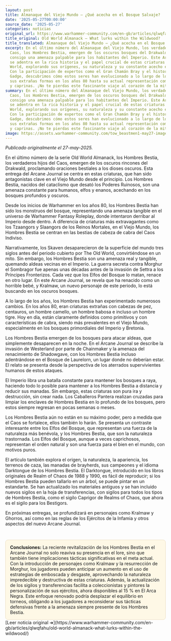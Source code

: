 ```yaml
---
layout: post
title: Almanaque del Viejo Mundo – ¿Qué acecha en el Bosque Salvaje?
date: '2025-05-27T00:00:00'
source_date: '2025-05-27'
categories: noticias
original_url: https://www.warhammer-community.com/en-gb/articles/qlwqfahu/old-world-almanack-what-lurks-within-the-wildwood/
title_original: Old World Almanack – What lurks within the Wildwood?
title_translated: Almanaque del Viejo Mundo – ¿Qué acecha en el Bosque Salvaje?
excerpt: En el último número del Almanaque del Viejo Mundo, los verdaderos hijos del
  Caos, los Hombres Bestia, emergen de los oscuros bosques del Drakwald, trayendo
  consigo una amenaza palpable para los habitantes del Imperio. Este Arcane Journal
  se adentra en la rica historia y el papel crucial de estas criaturas en The Old
  World, explorando sus orígenes, su naturaleza y su constante acecho en las sombras.
  Con la participación de expertos como el Gran Chamán Bray y el historiador de Warhammer
  Gadge, descubrimos cómo estos seres han evolucionado a lo largo de los años, desde
  sus extrañas formas en los años 80 hasta su actual representación como bestias primordiales
  y caprinas. ¡No te pierdas este fascinante viaje al corazón de la mitología de Warhammer!
summary: En el último número del Almanaque del Viejo Mundo, los verdaderos hijos del
  Caos, los Hombres Bestia, emergen de los oscuros bosques del Drakwald, trayendo
  consigo una amenaza palpable para los habitantes del Imperio. Este Arcane Journal
  se adentra en la rica historia y el papel crucial de estas criaturas en The Old
  World, explorando sus orígenes, su naturaleza y su constante acecho en las sombras.
  Con la participación de expertos como el Gran Chamán Bray y el historiador de Warhammer
  Gadge, descubrimos cómo estos seres han evolucionado a lo largo de los años, desde
  sus extrañas formas en los años 80 hasta su actual representación como bestias primordiales
  y caprinas. ¡No te pierdas este fascinante viaje al corazón de la mitología de Warhammer!
image: https://assets.warhammer-community.com/tow_beastmen1-may27-image1_wide-lqrlomr9pr.jpg
---
```


*Publicado originalmente el 27-may-2025.*


En el último número de la serie Old World Almanack, los Hombres Bestia, los verdaderos hijos del Caos, emergen de los oscuros rincones del Drakwald, proclamando oraciones bestiales a los dioses oscuros. Esta entrega del Arcane Journal se centra en estas criaturas, que han sido antagonistas clave en el Viejo Mundo desde el principio. Los Hombres Bestia, nacidos del cataclismo que desató los Poderes Ruinosos, son una amenaza constante para humanos, elfos y enanos, acechando en los bosques profundos y oscuros.

Desde los inicios de Warhammer en los años 80, los Hombres Bestia han sido los monstruos del bosque, representando una amenaza tangible en el universo de Warhammer Fantasy Roleplay, donde intentaron derribar al Imperio desde dentro. A diferencia de criaturas más extravagantes como los Tzaangors y Slaangors de los Reinos Mortales, en el Viejo Mundo, los Hombres Bestia se centran en las bestias de cabeza de cabra del Caos Indiviso.

Narrativamente, los Skaven desaparecieron de la superficie del mundo tres siglos antes del periodo cubierto por The Old World, convirtiéndose en un mito. Sin embargo, los Hombres Bestia son una amenaza real y tangible, quemando aldeas vecinas en el Imperio. La guerra secreta contra Morghur el Sombragor fue apenas unas décadas antes de la invasión de Settra a los Príncipes Fronterizos. Cada vez que los Elfos del Bosque lo matan, renace en otro lugar. En este Arcane Journal, se revela que ha renacido como un horrible bebé, y Kralmaw, un nuevo personaje de este periodo, lo está buscando en los oscuros bosques.

A lo largo de los años, los Hombres Bestia han experimentado numerosos cambios. En los años 80, eran criaturas extrañas con cabezas de pez, centauros, un hombre camello, un hombre babosa e incluso un hombre tigre. Hoy en día, están claramente definidos como primitivos y con características de cabra, siendo más prevalentes en el Viejo Mundo, especialmente en los bosques primordiales del Imperio y Bretonia.

Los Hombres Bestia emergen de los bosques para atacar aldeas, que simplemente desaparecen en la noche. En el Arcane Journal se describe la invasión de Westerland por parte de Chainmaker y la amenaza del renacimiento de Shadowgave, con los Hombres Bestia incluso adentrándose en el Bosque de Laurelorn, un lugar donde no deberían estar. El relato se presenta desde la perspectiva de los aterrados supervivientes humanos de estos ataques.

El Imperio libra una batalla constante para mantener los bosques a raya, haciendo todo lo posible para mantener a los Hombres Bestia a distancia y reducir sus manadas. Sin embargo, estas criaturas son pura ira y destrucción, sin crear nada. Los Caballeros Pantera realizan cruzadas para limpiar los enclaves de Hombres Bestia en lo profundo de los bosques, pero estos siempre regresan en pocas semanas o meses.

Los Hombres Bestia aún no están en su máximo poder, pero a medida que el Caos se fortalece, ellos también lo harán. Se presenta un contraste interesante entre los Elfos del Bosque, que representan una fuerza de la naturaleza más benévola, y los Hombres Bestia, que son la naturaleza trastornada. Los Elfos del Bosque, aunque a veces caprichosos, representan el orden natural y son una fuerza para el bien en el mundo, con motivos puros.

El artículo también explora el origen, la naturaleza, la apariencia, los terrenos de caza, las manadas de brayherds, sus campeones y el idioma Darktongue de los Hombres Bestia. El Darktongue, introducido en los libros originales de Realm of Chaos de 1988 y 1990, es fácil de reproducir; si los Hombres Bestia pueden tallarlo en un árbol, se puede pintar en un estandarte. Se han actualizado los materiales antiguos y se han incluido nuevos sigilos en la hoja de transferencias, con sigilos para todos los tipos de Hombres Bestia, como el sigilo Caprigor de Realms of Chaos, que ahora es el sigilo para los Bestigors.

En próximas entregas, se profundizará en personajes como Kralmaw y Ghorros, así como en las reglas de los Ejércitos de la Infamia y otros aspectos del nuevo Arcane Journal.

<div style="margin-top:3em;padding:1em;background:#fef8e6;border:1px solid #eadbbd;border-radius:8px;">
<strong>Conclusiones:</strong> La reciente revitalización de los Hombres Bestia en el Arcane Journal no solo reaviva su presencia en el lore, sino que también tiene implicaciones tácticas significativas en el meta actual. Con la introducción de personajes como Kralmaw y la resurrección de Morghur, los jugadores pueden anticipar un aumento en el uso de estrategias de emboscada y desgaste, aprovechando la naturaleza impredecible y destructiva de estas criaturas. Además, la actualización de los sigilos y transferencias facilita a coleccionistas y pintores la personalización de sus ejércitos, ahora disponibles al 15 % en El Arca Negra. Este enfoque renovado podría desplazar el equilibrio en torneos, obligando a los jugadores a reconsiderar sus tácticas defensivas frente a la amenaza siempre presente de los Hombres Bestia.
</div>
[Leer noticia original ➜](https://www.warhammer-community.com/en-gb/articles/qlwqfahu/old-world-almanack-what-lurks-within-the-wildwood/)